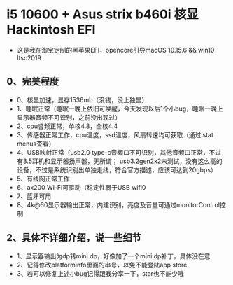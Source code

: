 # i5 10600 + Asus strix b460i 核显 Hackintosh EFI

- 这是我在淘宝定制的黑苹果EFI，opencore引导macOS 10.15.6 && win10 ltsc2019

## 0、完美程度
- 0、核显加速，显存1536mb（没钱，没上独显）
- 1、睡眠正常（睡眠一晚上依旧可唤醒，今天发现以后1个小bug，睡眠一晚上显示器音频不可识别，之前没出现过）
- 2、cpu睿频正常，单核4.8，全核4.4
- 3、传感器正常工作，cpu温度，ssd温度，风扇转速均可获取（通过istat menus查看）
- 4、USB映射正常（usb2.0 type-c音频口不可识别，其他音频口正常，不过有3.5耳机和显示器扬声器，无所谓；
  usb3.2gen2x2未测试，没有这么高的设备，不过是系统识别出单独走线，符合官方描述，应该可达到20gbps）
- 5、有线网正常工作
- 6、ax200 Wi-Fi可驱动（稳定性弱于USB wifi0
- 7、蓝牙可用
- 8、4k@60显示器输出正常，内建识别，亮度及音量可通过monitorControl控制

## 2、具体不详细介绍，说一些细节
- 1、显示器输出为dp转mini dp，好像加了一个mini dp补丁，具体没在意
- 2、记得修改platforminfo里面的串号，以免不能登陆app store
- 3、若可以修复上述小bug记得跟我分享一下，star也不能少哦
